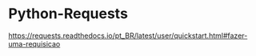 # Python-Requests


https://requests.readthedocs.io/pt_BR/latest/user/quickstart.html#fazer-uma-requisicao
